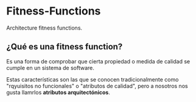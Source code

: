# Fitness-Functions

Architecture fitness functions.

## ¿Qué es una fitness function?



Es una forma de comprobar que cierta propiedad o medida de calidad
se cumple en un sistema de software.

Estas características son las que se conocen tradicionalmente como
"rqyuisitos no funcionales" o "atributos de calidad", pero a nosotros
nos gusta llamrlos **atributos arquitectónicos**.

